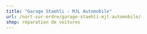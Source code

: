 ```yaml
---
title: "Garage Staehli - MJL Automobile"
url: /nort-sur-erdre/garage-staehli-mjl-automobile/
shop: réparation de voitures
---
```

